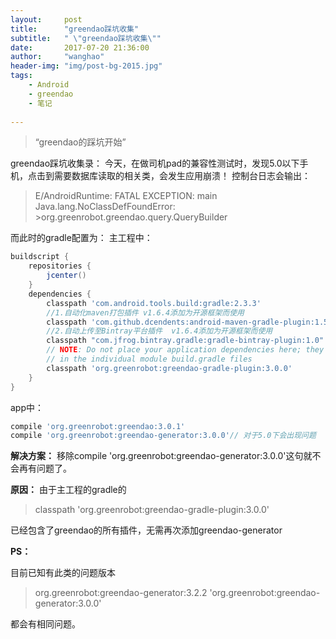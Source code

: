 ```yaml
---
layout:     post
title:      "greendao踩坑收集"
subtitle:   " \"greendao踩坑收集\""
date:       2017-07-20 21:36:00
author:     "wanghao"
header-img: "img/post-bg-2015.jpg"
tags:
    - Android
    - greendao
    - 笔记
    
---
```


> “greendao的踩坑开始”


greendao踩坑收集录：
今天，在做司机pad的兼容性测试时，发现5.0以下手机，点击到需要数据库读取的相关类，会发生应用崩溃！
控制台日志会输出：
>E/AndroidRuntime: FATAL EXCEPTION: main
>Java.lang.NoClassDefFoundError: >org.greenrobot.greendao.query.QueryBuilder 

而此时的gradle配置为：
主工程中：
```Groovy
buildscript {
    repositories {
        jcenter()
    }
    dependencies {
        classpath 'com.android.tools.build:gradle:2.3.3'
        //1.自动化maven打包插件 v1.6.4添加为开源框架而使用
        classpath 'com.github.dcendents:android-maven-gradle-plugin:1.5'
        //2.自动上传至Bintray平台插件  v1.6.4添加为开源框架而使用
        classpath "com.jfrog.bintray.gradle:gradle-bintray-plugin:1.0"
        // NOTE: Do not place your application dependencies here; they belong
        // in the individual module build.gradle files
        classpath 'org.greenrobot:greendao-gradle-plugin:3.0.0'
    }
}
```
app中：
```gradle
compile 'org.greenrobot:greendao:3.0.1'
compile 'org.greenrobot:greendao-generator:3.0.0'// 对于5.0下会出现问题
```
**解决方案：**
移除compile 'org.greenrobot:greendao-generator:3.0.0'这句就不会再有问题了。

**原因：**
由于主工程的gradle的
>classpath 'org.greenrobot:greendao-gradle-plugin:3.0.0'

已经包含了greendao的所有插件，无需再次添加greendao-generator

**PS：**

目前已知有此类的问题版本
>org.greenrobot:greendao-generator:3.2.2
>'org.greenrobot:greendao-generator:3.0.0'

都会有相同问题。